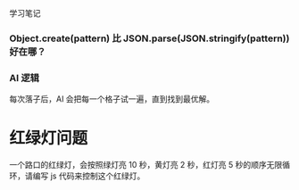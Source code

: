 学习笔记

### Object.create(pattern) 比 JSON.parse(JSON.stringify(pattern)) 好在哪？

### AI 逻辑
每次落子后，AI 会把每一个格子试一遍，直到找到最优解。


# 红绿灯问题
一个路口的红绿灯，会按照绿灯亮 10 秒，黄灯亮 2 秒，红灯亮 5 秒的顺序无限循环，请编写 js 代码来控制这个红绿灯。
